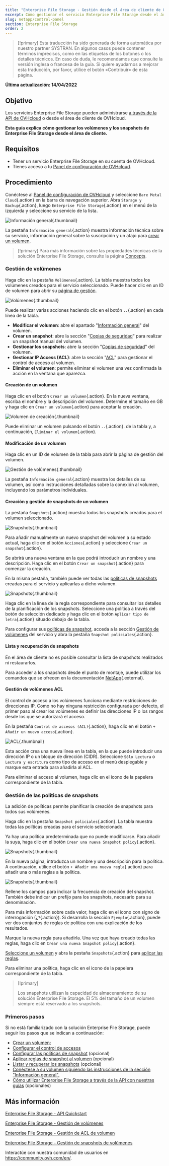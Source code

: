 ```yaml
---
title: "Enterprise File Storage - Gestión desde el área de cliente de OVHcloud"
excerpt: Cómo gestionar el servicio Enterprise File Storage desde el área de cliente de OVHcloud
slug: netapp/control-panel
section: Enterprise File Storage
order: 2
---
```


> [!primary]
> Esta traducción ha sido generada de forma automática por nuestro partner SYSTRAN. En algunos casos puede contener términos imprecisos, como en las etiquetas de los botones o los detalles técnicos. En caso de duda, le recomendamos que consulte la versión inglesa o francesa de la guía. Si quiere ayudarnos a mejorar esta traducción, por favor, utilice el botón «Contribuir» de esta página.
> 

**Última actualización: 14/04/2022**

## Objetivo

Los servicios Enterprise File Storage pueden administrarse [a través de la API de OVHcloud](https://docs.ovh.com/us/es/storage/file-storage/netapp/quick-start/) o desde el área de cliente de OVHcloud.

**Esta guía explica cómo gestionar los volúmenes y los snapshots de Enterprise File Storage desde el área de cliente.**

## Requisitos

- Tener un servicio Enterprise File Storage en su cuenta de OVHcloud.
- Tienes acceso a tu [Panel de configuración de OVHcloud](https://ca.ovh.com/auth/?action=gotomanager&from=https://www.ovh.com/world/&ovhSubsidiary=ws).

## Procedimiento <a name="instructions"></a>

Conéctese al [Panel de configuración de OVHcloud](https://ca.ovh.com/auth/?action=gotomanager&from=https://www.ovh.com/world/&ovhSubsidiary=ws) y seleccione `Bare Metal Cloud`{.action} en la barra de navegación superior. Abra `Storage y Backup`{.action}, luego `Enterprise File Storage`{.action} en el menú de la izquierda y seleccione su servicio de la lista.

![Información general](images/manage_enterprise01.png){.thumbnail}

La pestaña `Información general`{.action} muestra información técnica sobre su servicio, información general sobre la suscripción y un atajo para [crear un volumen](#create_volume).

> [!primary]
> Para más información sobre las propiedades técnicas de la solución Enterprise File Storage, consulte la página [Concepts](https://docs.ovh.com/us/es/storage/file-storage/netapp/concepts/).
>

### Gestión de volúmenes <a name="manage_volume"></a>

Haga clic en la pestaña `Volúmenes`{.action}. La tabla muestra todos los volúmenes creados para el servicio seleccionado. Puede hacer clic en un ID de volumen para abrir su [página de gestión](#modify_volume). 

![Volúmenes](images/manage_enterprise02.png){.thumbnail}

Puede realizar varias acciones haciendo clic en el botón `..`{.action} en cada línea de la tabla.

- **Modificar el volumen**: abre el apartado "[Información general](#modify_volume)" del volumen.
- **Crear un snapshot**: abre la sección "[Copias de seguridad](#snapshots)" para realizar un snapshot manual del volumen.
- **Gestionar los snapshots**: abre la sección "[Copias de seguridad](#snapshots)" del volumen.
- **Gestionar IP Access (ACL)**: abre la sección "[ACL](#access_control)" para gestionar el control de acceso al volumen.
- **Eliminar el volumen**: permite eliminar el volumen una vez confirmada la acción en la ventana que aparezca.

#### Creación de un volumen <a name="create_volume"></a>

Haga clic en el botón `Crear un volumen`{.action}. En la nueva ventana, escriba el nombre y la descripción del volumen. Determine el tamaño en GB y haga clic en `Crear un volumen`{.action} para aceptar la creación.

![Volumen de creación](images/manage_enterprise03.png){.thumbnail}

Puede eliminar un volumen pulsando el botón `..`{.action}. de la tabla y, a continuación, `Eliminar el volumen`{.action}.

#### Modificación de un volumen <a name="modify_volume"></a>

Haga clic en un ID de volumen de la tabla para abrir la página de gestión del volumen.

![Gestión de volúmenes](images/manage_enterprise04.png){.thumbnail}

La pestaña `Información general`{.action} muestra los detalles de su volumen, así como instrucciones detalladas sobre la conexión al volumen, incluyendo los parámetros individuales.

#### Creación y gestión de snapshots de un volumen <a name="snapshots"></a>

La pestaña `Snapshots`{.action} muestra todos los snapshots creados para el volumen seleccionado.

![Snapshots](images/manage_enterprise05.png){.thumbnail}

Para añadir manualmente un nuevo snapshot del volumen a su estado actual, haga clic en el botón `Acciones`{.action} y seleccione `Crear un snapshot`{.action}.

Se abrirá una nueva ventana en la que podrá introducir un nombre y una descripción. Haga clic en el botón `Crear un snapshot`{.action} para comenzar la creación.

En la misma pestaña, también puede ver todas las [políticas de snapshots](#snapshot_policy) creadas para el servicio y aplicarlas a dicho volumen.

![Snapshots](images/manage_enterprise06.png){.thumbnail}

Haga clic en la línea de la regla correspondiente para consultar los detalles de la planificación de los snapshots. Seleccione una política a través del botón de selección dedicado y haga clic en el botón `Aplicar tipo de letra`{.action} situado debajo de la tabla.

Para configurar sus [políticas de snapshot](#snapshot_policy), acceda a la sección [Gestión de volúmenes](#instructions) del servicio y abra la pestaña `Snapshot policiales`{.action}.

#### Lista y recuperación de snapshots <a name="access_snapshots"></a>

En el área de cliente no es posible consultar la lista de snapshots realizados ni restaurarlos.

Para acceder a los snapshots desde el punto de montaje, puede utilizar los comandos que se ofrecen en la documentación [NetApp](https://library.netapp.com/ecmdocs/ECMP1196991/html/GUID-36DC110C-C0FE-4313-BF53-1C12838F7BBD.html){.external}.

#### Gestión de volúmenes ACL <a name="access_control"></a>

El control de acceso a los volúmenes funciona mediante restricciones de direcciones IP. Como no hay ninguna restricción configurada por defecto, el primer paso al crear los volúmenes es definir las direcciones IP o los rangos desde los que se autorizará el acceso.

En la pestaña `Control de accesos (ACL)`{.action}, haga clic en el botón `+ Añadir un nuevo acceso`{.action}.

![ACL](images/manage_enterprise07.png){.thumbnail}

Esta acción crea una nueva línea en la tabla, en la que puede introducir una dirección IP o un bloque de dirección (CIDR). Seleccione `Sólo Lectura` o `Lectura y escritura` como tipo de acceso en el menú desplegable y marque esta entrada para añadirla al ACL.

Para eliminar el acceso al volumen, haga clic en el icono de la papelera correspondiente de la tabla.

### Gestión de las políticas de snapshots <a name="snapshot_policy"></a>

La adición de políticas permite planificar la creación de snapshots para todos sus volúmenes.

Haga clic en la pestaña `Snapshot policiales`{.action}. La tabla muestra todas las políticas creadas para el servicio seleccionado.

Ya hay una política predeterminada que no puede modificarse. Para añadir la suya, haga clic en el botón `Crear una nueva Snapshot policy`{.action}.

![Snapshots](images/manage_enterprise08.png){.thumbnail}

En la nueva página, introduzca un nombre y una descripción para la política. A continuación, utilice el botón `+ Añadir una nueva regla`{.action} para añadir una o más reglas a la política.

![Snapshots](images/manage_enterprise09.png){.thumbnail}

Rellene los campos para indicar la frecuencia de creación del snapshot. También debe indicar un prefijo para los snapshots, necesario para su denominación.

Para más información sobre cada valor, haga clic en el icono con signo de interrogación (¿`?`{.action}). Si desarrolla la sección `Ejemplo`{.action}, puede ver dos conjuntos de reglas de política con una explicación de los resultados.

Marque la nueva regla para añadirla. Una vez que haya creado todas las reglas, haga clic en `Crear una nueva Snapshot policy`{.action}.

[Seleccione un volumen](#manage_volume) y abra la pestaña `Snapshots`{.action} para [aplicar las reglas](#snapshots).

Para eliminar una política, haga clic en el icono de la papelera correspondiente de la tabla.

> [!primary]
>
> Los snapshots utilizan la capacidad de almacenamiento de su solución Enterprise File Storage. El 5% del tamaño de un volumen siempre está reservado a los snapshots.
>

### Primeros pasos <a name="firststeps"></a>

Si no está familiarizado con la solución Enterprise File Storage, puede seguir los pasos que se indican a continuación:

- [Crear un volumen:](#create_volume)
- [Configurar el control de accesos](#access_control)
- [Configurar las políticas de snapshot](#snapshot_policy) (opcional)
- [Aplicar reglas de snapshot al volumen](#snapshots) (opcional)
- [Listar y recuperar los snapshots](#access_snapshots) (opcional)
- [Conéctese a su volumen siguiendo las instrucciones de la sección "Información general".](#modify_volume)
- [Cómo utilizar Enterprise File Storage a través de la API con nuestras guías](#gofurther) (opcionales)

## Más información <a name="gofurther"></a>

[Enterprise File Storage - API Quickstart](https://docs.ovh.com/us/es/storage/file-storage/netapp/quick-start/)

[Enterprise File Storage - Gestión de volúmenes](https://docs.ovh.com/us/es/storage/file-storage/netapp/volumes/)

[Enterprise File Storage - Gestión de ACL de volumen](https://docs.ovh.com/us/es/storage/file-storage/netapp/volume-acl/)

[Enterprise File Storage - Gestión de snapshots de volúmenes](https://docs.ovh.com/us/es/storage/file-storage/netapp/volume-snapshots/)

Interactúe con nuestra comunidad de usuarios en <https://community.ovh.com/en/>.
